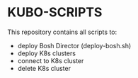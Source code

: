 # KUBO-SCRIPTS
This repository contains all scripts to:
* deploy Bosh Director (deploy-bosh.sh)
* deploy K8s clusters
* connect to K8s cluster
* delete K8s cluster
